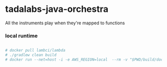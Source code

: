 # tadalabs-java-orchestra

All the instruments play when they're mapped to functions

### local runtime
```bash

# docker pull lambci/lambda
# ./gradlew clean build
# docker run --net=host -i -e AWS_REGION=local  --rm -v "$PWD/build/docker":/var/task lambci/lambda:java8 org.tadalabs.orchestra.lambda.SQSDrivenRequestHandler $(cat src/main/resources/aws/sqs/sqs-event.json)

```
